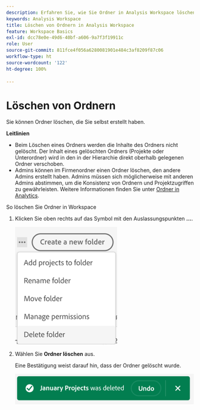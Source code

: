 ```yaml
---
description: Erfahren Sie, wie Sie Ordner in Analysis Workspace löschen
keywords: Analysis Workspace
title: Löschen von Ordnern in Analysis Workspace
feature: Workspace Basics
exl-id: dcc78e0e-49d6-40bf-a606-9a7f3f19911c
role: User
source-git-commit: 811fce4f056a6280081901e484c3af8209f87c06
workflow-type: ht
source-wordcount: '122'
ht-degree: 100%

---
```



# Löschen von Ordnern

Sie können Ordner löschen, die Sie selbst erstellt haben.

**Leitlinien**

* Beim Löschen eines Ordners werden die Inhalte des Ordners nicht gelöscht. Der Inhalt eines gelöschten Ordners (Projekte oder Unterordner) wird in den in der Hierarchie direkt oberhalb gelegenen Ordner verschoben.
* Admins können im Firmenordner einen Ordner löschen, den andere Admins erstellt haben. Admins müssen sich möglicherweise mit anderen Admins abstimmen, um die Konsistenz von Ordnern und Projektzugriffen zu gewährleisten. Weitere Informationen finden Sie unter [Ordner in Analytics](/help/analysis-workspace/build-workspace-project/workspace-folders/about-folders.md).

So löschen Sie Ordner in Workspace

1. Klicken Sie oben rechts auf das Symbol mit den Auslassungspunkten **…**.

   ![Dropdown-Optionen für das Auslassungssymbol.](/help/analysis-workspace/build-workspace-project/assets/select-delete-folder.png)

2. Wählen Sie **Ordner löschen** aus.

   Eine Bestätigung weist darauf hin, dass der Ordner gelöscht wurde.

   ![Die Bestätigungsmeldung zum Löschen eines Ordners.](/help/analysis-workspace/build-workspace-project/assets/deleted-folder.png)

